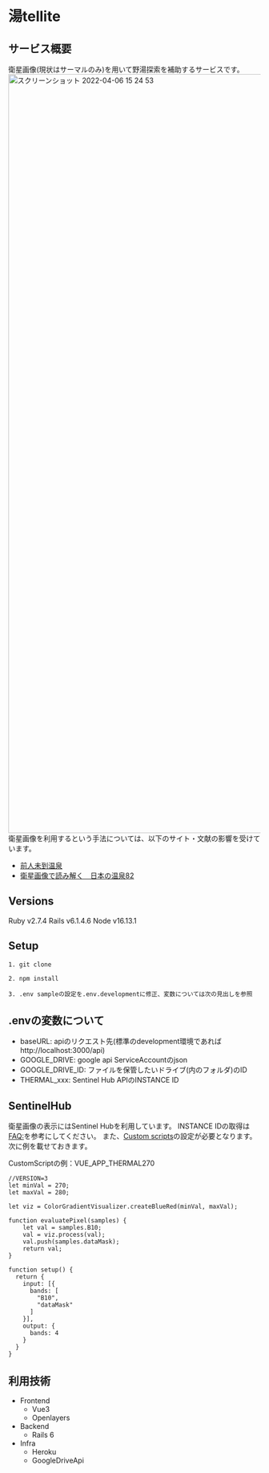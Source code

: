 # 湯tellite

## サービス概要
衛星画像(現状はサーマルのみ)を用いて野湯探索を補助するサービスです。
<img width="1512" alt="スクリーンショット 2022-04-06 15 24 53" src="https://user-images.githubusercontent.com/94281527/161909161-f8a9e901-e32a-48a0-b50b-3770522ab2f9.png">
衛星画像を利用するという手法については、以下のサイト・文献の影響を受けています。
- [前人未到温泉](https://tori-kara.hatenablog.com/)
- [衛星画像で読み解く　日本の温泉82](https://www.nippyo.co.jp/shop/book/7835.html)

## Versions
Ruby v2.7.4
Rails v6.1.4.6
Node v16.13.1

## Setup
```
1. git clone
```
```
2. npm install
```
```
3. .env sampleの設定を.env.developmentに修正、変数については次の見出しを参照
```

## .envの変数について
- baseURL: apiのリクエスト先(標準のdevelopment環境であればhttp://localhost:3000/api)
- GOOGLE_DRIVE: google api ServiceAccountのjson
- GOOGLE_DRIVE_ID: ファイルを保管したいドライブ(内のフォルダ)のID
- THERMAL_xxx: Sentinel Hub APIのINSTANCE ID

## SentinelHub
衛星画像の表示にはSentinel Hubを利用しています。
INSTANCE IDの取得は[FAQ:](https://www.sentinel-hub.com/faq/#where-get-instance-id)を参考にしてください。
また、[Custom scripts](https://www.sentinel-hub.com/develop/custom-scripts/)の設定が必要となります。次に例を載せておきます。

CustomScriptの例：VUE_APP_THERMAL270
```
//VERSION=3
let minVal = 270;
let maxVal = 280;

let viz = ColorGradientVisualizer.createBlueRed(minVal, maxVal);

function evaluatePixel(samples) {
    let val = samples.B10;
    val = viz.process(val);
    val.push(samples.dataMask);
    return val;
}

function setup() {
  return {
    input: [{
      bands: [
        "B10",
        "dataMask"
      ]
    }],
    output: {
      bands: 4
    }
  }
}
```

## 利用技術
- Frontend
  - Vue3
  - Openlayers
- Backend
  - Rails 6
- Infra
  - Heroku
  - GoogleDriveApi
